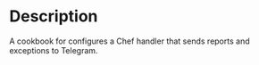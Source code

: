 # Description

A cookbook for configures a Chef handler that sends reports and exceptions to Telegram.
